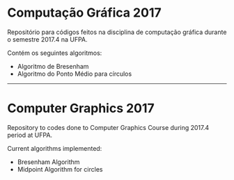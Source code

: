 # Computação Gráfica 2017

Repositório para códigos feitos na disciplina de computação gráfica durante o semestre 2017.4 na UFPA.

Contém os seguintes algoritmos:
<ul>
  <li>Algoritmo de Bresenham</li>
  <li>Algoritmo do Ponto Médio para círculos</li>
 </ul>

_______________________________________________________________________________

# Computer Graphics 2017

Repository to codes done to Computer Graphics Course during 2017.4 period at UFPA.

Current algorithms implemented:
<ul>
  <li>Bresenham Algorithm</li>
  <li>Midpoint Algorithm for circles</li>
 </ul>
